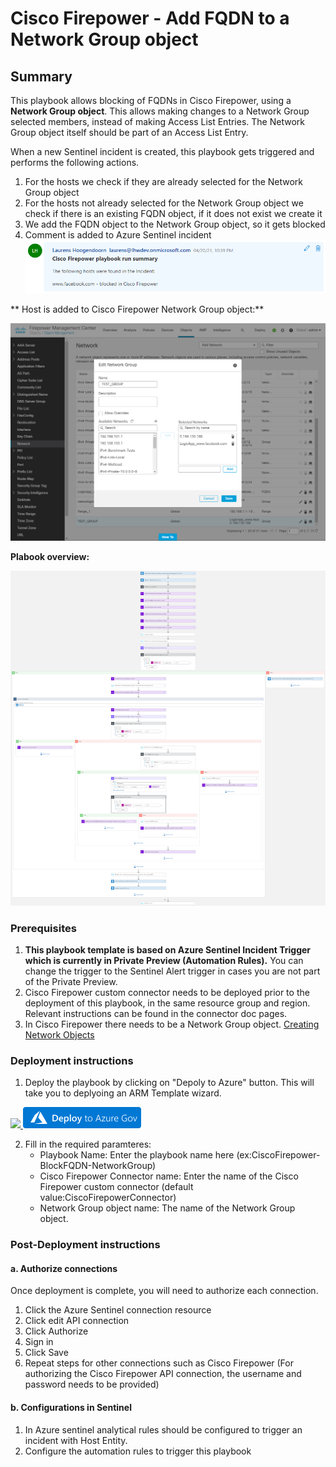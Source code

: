 # Cisco Firepower - Add FQDN to a Network Group object

## Summary

This playbook allows blocking of FQDNs in Cisco Firepower, using a **Network Group object**. This allows making changes to a Network Group selected members, instead of making Access List Entries. The Network Group object itself should be part of an Access List Entry.

When a new Sentinel incident is created, this playbook gets triggered and performs the following actions.
1. For the hosts we check if they are already selected for the Network Group object
2. For the hosts not already selected for the Network Group object we check if there is an existing FQDN object, if it does not exist we create it
3. We add the FQDN object to the Network Group object, so it gets blocked
3. Comment is added to Azure Sentinel incident
    ![Azure Sentinel comment](./Images/BlockFQDN-NetworkGroup-AzureSentinel-Comments.png)

** Host is added to Cisco Firepower Network Group object:**

![Cisco Firepower Network Group object](./Images/BlockFQDN-NetworkGroup-CiscoFirepowerAdd.png)

**Plabook overview:**

![Playbook overview](./Images/BlockFQDN-NetworkGroup-LogicApp.png)


### Prerequisites
1. **This playbook template is based on Azure Sentinel Incident Trigger which is currently in Private Preview (Automation Rules).** You can change the trigger to the Sentinel Alert trigger in cases you are not part of the Private Preview.
2. Cisco Firepower custom connector needs to be deployed prior to the deployment of this playbook, in the same resource group and region. Relevant instructions can be found in the connector doc pages.
3. In Cisco Firepower there needs to be a Network Group object. [Creating Network Objects](https://www.cisco.com/c/en/us/td/docs/security/firepower/630/configuration/guide/fpmc-config-guide-v63/reusable_objects.html#ariaid-title15)

### Deployment instructions 
1. Deploy the playbook by clicking on "Depoly to Azure" button. This will take you to deplyoing an ARM Template wizard.

<a href="https://portal.azure.com/#create/Microsoft.Template/uri/https%3A%2F%2Fraw.githubusercontent.com%2Flaurens1984%2FAzure-Sentinel%2Ffeature%2FCiscoFirepowerConnector%2FPlaybooks%2FCiscoFirepowerConnector%2FCiscoFirepower-BlockFQDN-NetworkGroup%2Fazuredeploy.json" target="_blank">
    <img src="https://aka.ms/deploytoazurebutton"/>
</a>

<a href="https://portal.azure.us/#create/Microsoft.Template/uri/https%3A%2F%2Fraw.githubusercontent.com%2Flaurens1984%2FAzure-Sentinel%2Ffeature%2FCiscoFirepowerConnector%2FPlaybooks%2FCiscoFirepowerConnector%2FCiscoFirepower-BlockFQDN-NetworkGroup%2Fazuredeploy.json" target="_blank">
   <img src="https://raw.githubusercontent.com/Azure/azure-quickstart-templates/master/1-CONTRIBUTION-GUIDE/images/deploytoazuregov.png"/>    
</a>

2. Fill in the required paramteres:
    * Playbook Name: Enter the playbook name here (ex:CiscoFirepower-BlockFQDN-NetworkGroup)
    * Cisco Firepower Connector name: Enter the name of the Cisco Firepower custom connector (default value:CiscoFirepowerConnector)
    * Network Group object name: The name of the Network Group object.

### Post-Deployment instructions 
#### a. Authorize connections
Once deployment is complete, you will need to authorize each connection.
1.	Click the Azure Sentinel connection resource
2.	Click edit API connection
3.	Click Authorize
4.	Sign in
5.	Click Save
6.	Repeat steps for other connections such as Cisco Firepower (For authorizing the Cisco Firepower API connection, the username and password needs to be provided)

#### b. Configurations in Sentinel
1. In Azure sentinel analytical rules should be configured to trigger an incident with Host Entity.
2. Configure the automation rules to trigger this playbook
